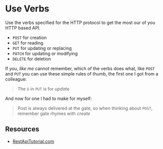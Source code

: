 # Use Verbs

Use the verbs specified for the HTTP protocol to get the most our of you HTTP based API.

- `POST` for creation
- `GET` for reading
- `PUT` for updating or replacing
- `PATCH` for updating or modifying
- `DELETE` for deletion

If you, _like me_ cannot remember, which of the verbs does what, like `POST` and `PUT` you can use these simple rules of thumb, the first one I got from a colleague:

> The `U` in `PUT` is for _update_

And now for one I had to make for myself:

> Post is always delivered at the gate, so when thinking about `POST`, remember gate rhymes with _create_

## Resources

- [RestApiTutorial.com](https://www.restapitutorial.com/lessons/httpmethods.html)
